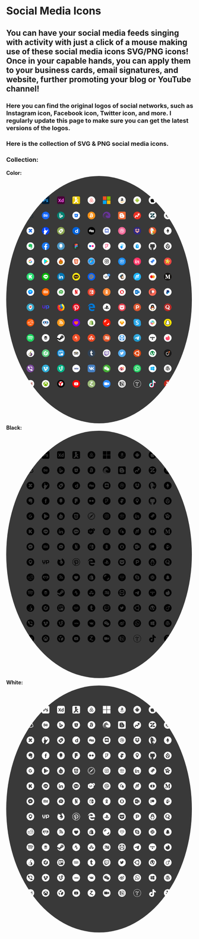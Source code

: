 # Social Media Icons
<h2>You can have your social media feeds singing with activity with just a click of a mouse making use of these social media icons SVG/PNG icons! 
Once in your capable hands, you can apply them to your business cards, email signatures, and website, further promoting your blog or YouTube channel!</h2>

<h3>Here you can find the original logos of social networks, such as Instagram icon, Facebook icon, Twitter icon, and more. I regularly update this page to make sure you can get the latest versions of the logos.</h3>

<h3>Here is the collection of SVG &amp; PNG social media icons.</h3>

### Collection:
**Color:**
<kbd><img src="https://github.com/raushan1107/Social-media-icons/blob/main/Color.png" height="auto" width="500" style="border-radius:50%"></img></kbd>
<br>
**Black:**
<kbd><img src="https://github.com/raushan1107/Social-media-icons/blob/main/Black.png" height="auto" width="500" style="border-radius:50%"></img></kbd>
<br>
**White:**
<kbd><img src="https://github.com/raushan1107/Social-media-icons/blob/main/White.png" height="auto" width="500" style="border-radius:50%"></img></kbd>
